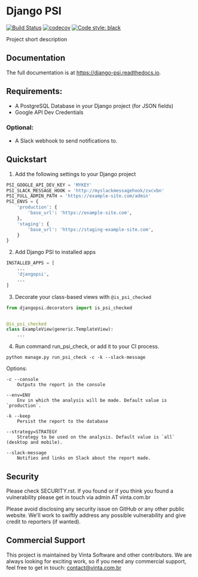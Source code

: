 # Django PSI

[![Build Status](https://travis-ci.org/vintasoftware/django-psi.svg?branch=develop)](https://travis-ci.org/vintasoftware/django-psi)
[![codecov](https://codecov.io/gh/vintasoftware/django-psi/branch/develop/graph/badge.svg)](https://codecov.io/gh/vintasoftware/django-psi)
[![Code style: black](https://img.shields.io/badge/code%20style-black-000000.svg)](https://github.com/psf/black)

Project short description

## Documentation
The full documentation is at https://django-psi.readthedocs.io.

## Requirements:
- A PostgreSQL Database in your Django project (for JSON fields)
- Google API Dev Credentials

### Optional:
- A Slack webhook to send notifications to.

## Quickstart

1. Add the following settings to your Django project
```python
PSI_GOOGLE_API_DEV_KEY = 'MYKEY'
PSI_SLACK_MESSAGE_HOOK = 'http://myslackmessagehook/zxcvbn'
PSI_FULL_ADMIN_PATH = 'https://example-site.com/admin'
PSI_ENVS = {
    'production': {
        'base_url': 'https://example-site.com',
    },
    'staging': {
        'base_url': 'https://staging-example-site.com',
    }
}
```

2. Add Django PSI to installed apps

```python
INSTALLED_APPS = [
    ...
    'djangopsi',
    ...
]
```

3. Decorate your class-based views with `@is_psi_checked`

```python
from djangopsi.decorators import is_psi_checked


@is_psi_checked
class ExampleView(generic.TemplateView):
    ...
```

4. Run command run_psi_check, or add it to your CI process.

`python manage.py run_psi_check -c -k --slack-message`

Options:

```
-c --console
    Outputs the report in the console

--env=ENV
    Env in which the analysis will be made. Default value is `production`.

-k --keep
    Persist the report to the database

--strategy=STRATEGY
    Strategy to be used on the analysis. Default value is `all` (desktop and mobile).

--slack-message
    Notifies and links on Slack about the report made.
```

## Security

Please check SECURITY.rst. If you found or if you think you found a vulnerability please get in touch via admin AT vinta.com.br

Please avoid disclosing any security issue on GitHub or any other public website. We'll work to swiftly address any possible vulnerability and give credit to reporters (if wanted).

## Commercial Support

This project is maintained by Vinta Software and other contributors. We are always looking for exciting work, so if you need any commercial support, feel free to get in touch: contact@vinta.com.br